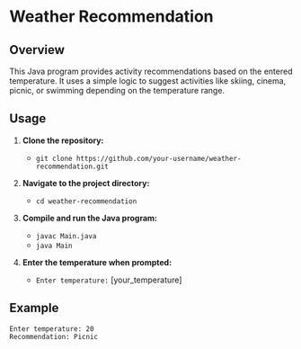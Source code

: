 # Weather Recommendation

## Overview
This Java program provides activity recommendations based on the entered temperature. It uses a simple logic to suggest activities like skiing, cinema, picnic, or swimming depending on the temperature range.

## Usage
1. **Clone the repository:**
   - `git clone https://github.com/your-username/weather-recommendation.git`

2. **Navigate to the project directory:**
   - `cd weather-recommendation`

3. **Compile and run the Java program:**
   - `javac Main.java`
   - `java Main`

4. **Enter the temperature when prompted:**
   - `Enter temperature:` [your_temperature]

## Example
```plaintext
Enter temperature: 20
Recommendation: Picnic
